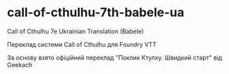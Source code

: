 # call-of-cthulhu-7th-babele-ua
Call of Cthulhu 7e Ukrainian Translation (Babele)

Переклад системи Call of Cthulhu для Foundry VTT

За основу взято офіційний переклад "Поклик Ктулху. Швидкий старт" від Geekach
